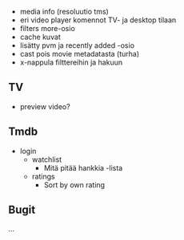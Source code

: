 - media info (resoluutio tms)
- eri video player komennot TV- ja desktop tilaan
- filters more-osio
- cache kuvat
- lisätty pvm ja recently added -osio
- cast pois movie metadatasta (turha)
- x-nappula filttereihin ja hakuun

## TV
- preview video?

## Tmdb
- login
    - watchlist
        - Mitä pitää hankkia -lista
    - ratings
        - Sort by own rating

## Bugit
...